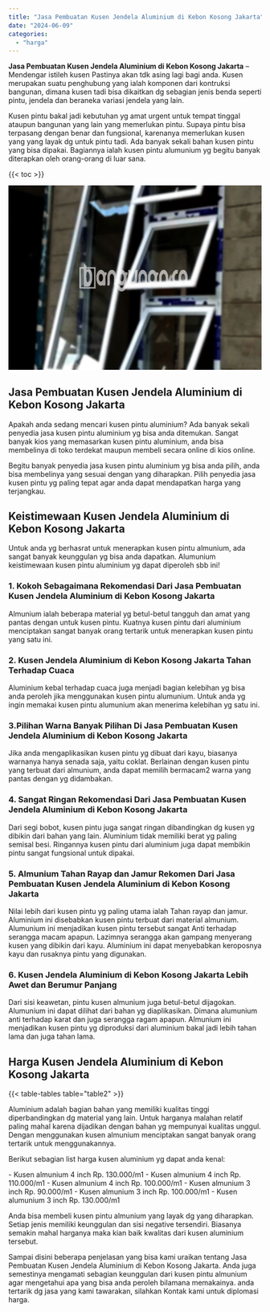 ```yaml
---
title: "Jasa Pembuatan Kusen Jendela Aluminium di Kebon Kosong Jakarta"
date: "2024-06-09"
categories: 
  - "harga"
---
```


**Jasa Pembuatan Kusen Jendela Aluminium di Kebon Kosong Jakarta** – Mendengar istileh kusen Pastinya akan tdk asing lagi bagi anda. Kusen merupakan suatu penghubung yang ialah komponen dari kontruksi bangunan, dimana kusen tadi bisa dikaitkan dg sebagian jenis benda seperti pintu, jendela dan beraneka variasi jendela yang lain.

Kusen pintu bakal jadi kebutuhan yg amat urgent untuk tempat tinggal ataupun bangunan yang lain yang memerlukan pintu. Supaya pintu bisa terpasang dengan benar dan fungsional, karenanya memerlukan kusen yang yang layak dg untuk pintu tadi. Ada banyak sekali bahan kusen pintu yang bisa dipakai. Bagiannya ialah kusen pintu alumunium yg begitu banyak diterapkan oleh orang-orang di luar sana.

{{< toc >}}

![Jasa Pembuatan Kusen Jendela Aluminium di Kebon Kosong Jakarta](/images/harga-kusen-jendela-alumunium-28.png)

## Jasa Pembuatan Kusen Jendela Aluminium di Kebon Kosong Jakarta

Apakah anda sedang mencari kusen pintu aluminium? Ada banyak sekali penyedia jasa kusen pintu aluminium yg bisa anda ditemukan. Sangat banyak kios yang memasarkan kusen pintu aluminium, anda bisa membelinya di toko terdekat maupun membeli secara online di kios online.

Begitu banyak penyedia jasa kusen pintu aluminium yg bisa anda pilih, anda bisa membelinya yang sesuai dengan yang diharapkan. Pilih penyedia jasa kusen pintu yg paling tepat agar anda dapat mendapatkan harga yang terjangkau.

## Keistimewaan Kusen Jendela Aluminium di Kebon Kosong Jakarta

Untuk anda yg berhasrat untuk menerapkan kusen pintu almunium, ada sangat banyak keunggulan yg bisa anda dapatkan. Alumunium keistimewaan kusen pintu aluminium yg dapat diperoleh sbb ini!

### 1\. Kokoh Sebagaimana Rekomendasi Dari Jasa Pembuatan Kusen Jendela Aluminium di Kebon Kosong Jakarta

Almunium ialah beberapa material yg betul-betul tangguh dan amat yang pantas dengan untuk kusen pintu. Kuatnya kusen pintu dari aluminium menciptakan sangat banyak orang tertarik untuk menerapkan kusen pintu yang satu ini.

### 2\. Kusen Jendela Aluminium di Kebon Kosong Jakarta Tahan Terhadap Cuaca

Aluminium kebal terhadap cuaca juga menjadi bagian kelebihan yg bisa anda peroleh jika menggunakan kusen pintu alumunium. Untuk anda yg ingin memakai kusen pintu alumunium akan menerima kelebihan yg satu ini.

### 3.Pilihan Warna Banyak Pilihan Di Jasa Pembuatan Kusen Jendela Aluminium di Kebon Kosong Jakarta

Jika anda mengaplikasikan kusen pintu yg dibuat dari kayu, biasanya warnanya hanya senada saja, yaitu coklat. Berlainan dengan kusen pintu yang terbuat dari almunium, anda dapat memilih bermacam2 warna yang pantas dengan yg didambakan.

### 4\. Sangat Ringan Rekomendasi Dari Jasa Pembuatan Kusen Jendela Aluminium di Kebon Kosong Jakarta

Dari segi bobot, kusen pintu juga sangat ringan dibandingkan dg kusen yg dibikin dari bahan yang lain. Aluminium tidak memiliki berat yg paling semisal besi. Ringannya kusen pintu dari aluminium juga dapat membikin pintu sangat fungsional untuk dipakai.

### 5\. Almunium Tahan Rayap dan Jamur Rekomen Dari Jasa Pembuatan Kusen Jendela Aluminium di Kebon Kosong Jakarta

Nilai lebih dari kusen pintu yg paling utama ialah Tahan rayap dan jamur. Aluminium ini disebabkan kusen pintu terbuat dari material almunium. Alumunium ini menjadikan kusen pintu tersebut sangat Anti terhadap serangga macam apapun. Lazimnya serangga akan gampang menyerang kusen yang dibikin dari kayu. Aluminium ini dapat menyebabkan keroposnya kayu dan rusaknya pintu yang digunakan.

### 6\. Kusen Jendela Aluminium di Kebon Kosong Jakarta Lebih Awet dan Berumur Panjang

Dari sisi keawetan, pintu kusen almunium juga betul-betul dijagokan. Alumunium ini dapat dilihat dari bahan yg diaplikasikan. Dimana alumunium anti terhadap karat dan juga serangga ragam apapun. Almunium ini menjadikan kusen pintu yg diproduksi dari aluminium bakal jadi lebih tahan lama dan juga tahan lama.

## Harga Kusen Jendela Aluminium di Kebon Kosong Jakarta

{{< table-tables table="table2" >}}

Aluminium adalah bagian bahan yang memiliki kualitas tinggi diperbandingkan dg material yang lain. Untuk harganya malahan relatif paling mahal karena dijadikan dengan bahan yg mempunyai kualitas unggul. Dengan menggunakan kusen almunium menciptakan sangat banyak orang tertarik untuk menggunakannya.

Berikut sebagian list harga kusen aluminium yg dapat anda kenal:

\- Kusen almunium 4 inch Rp. 130.000/m1 - Kusen almunium 4 inch Rp. 110.000/m1 - Kusen almunium 4 inch Rp. 100.000/m1 - Kusen almunium 3 inch Rp. 90.000/m1 - Kusen almunium 3 inch Rp. 100.000/m1 - Kusen alumunium 3 inch Rp. 130.000/m1

Anda bisa membeli kusen pintu almunium yang layak dg yang diharapkan. Setiap jenis memiliki keunggulan dan sisi negative tersendiri. Biasanya semakin mahal harganya maka kian baik kwalitas dari kusen aluminium tersebut.

Sampai disini beberapa penjelasan yang bisa kami uraikan tentang Jasa Pembuatan Kusen Jendela Aluminium di Kebon Kosong Jakarta. Anda juga semestinya mengamati sebagian keunggulan dari kusen pintu almunium agar mengetahui apa yang bisa anda peroleh bilamana memakainya. anda tertarik dg jasa yang kami tawarakan, silahkan Kontak kami untuk diplomasi harga.
